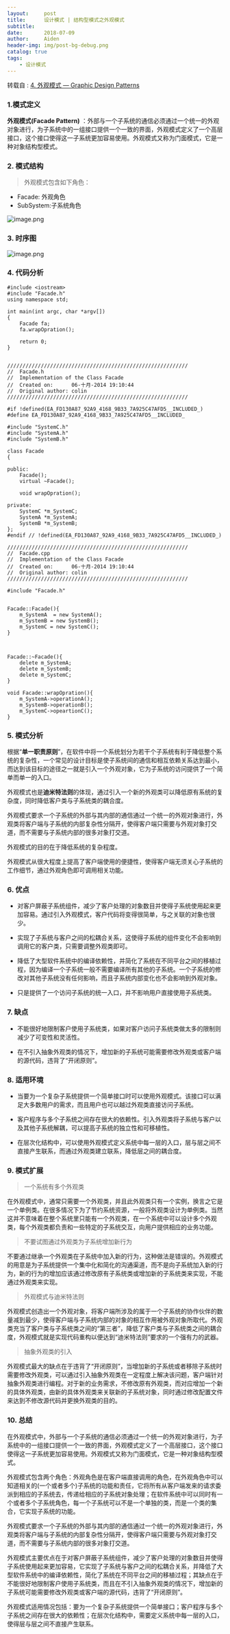 ```yaml
---
layout:     post
title:      设计模式 | 结构型模式之外观模式
subtitle:   
date:       2018-07-09
author:     Aiden
header-img: img/post-bg-debug.png
catalog: true 			
tags:								
    - 设计模式
---
```



转载自 : [4. 外观模式 — Graphic Design Patterns](http://design-patterns.readthedocs.io/zh_CN/latest/structural_patterns/facade.html)

### 1.模式定义

**外观模式(Facade Pattern)** ：外部与一个子系统的通信必须通过一个统一的外观对象进行，为子系统中的一组接口提供一个一致的界面，外观模式定义了一个高层接口，这个接口使得这一子系统更加容易使用。外观模式又称为门面模式，它是一种对象结构型模式。

### 2. 模式结构


> 外观模式包含如下角色：

- Facade: 外观角色
- SubSystem:子系统角色

![image.png](https://upload-images.jianshu.io/upload_images/10402860-c7220bea855cb00d.png?imageMogr2/auto-orient/strip%7CimageView2/2/w/1240)


### 3. 时序图

![image.png](https://upload-images.jianshu.io/upload_images/10402860-6c49773f020455c2.png?imageMogr2/auto-orient/strip%7CimageView2/2/w/1240)

### 4. 代码分析

```
#include <iostream>
#include "Facade.h"
using namespace std;

int main(int argc, char *argv[])
{
	Facade fa;
	fa.wrapOpration();

	return 0;
}
```

```

///////////////////////////////////////////////////////////
//  Facade.h
//  Implementation of the Class Facade
//  Created on:      06-十月-2014 19:10:44
//  Original author: colin
///////////////////////////////////////////////////////////

#if !defined(EA_FD130A87_92A9_4168_9B33_7A925C47AFD5__INCLUDED_)
#define EA_FD130A87_92A9_4168_9B33_7A925C47AFD5__INCLUDED_

#include "SystemC.h"
#include "SystemA.h"
#include "SystemB.h"

class Facade
{

public:
	Facade();
	virtual ~Facade();

	void wrapOpration();

private:
	SystemC *m_SystemC;
	SystemA *m_SystemA;
	SystemB *m_SystemB;
};
#endif // !defined(EA_FD130A87_92A9_4168_9B33_7A925C47AFD5__INCLUDED_)
```

```
///////////////////////////////////////////////////////////
//  Facade.cpp
//  Implementation of the Class Facade
//  Created on:      06-十月-2014 19:10:44
//  Original author: colin
///////////////////////////////////////////////////////////

#include "Facade.h"


Facade::Facade(){
	m_SystemA  = new SystemA();
	m_SystemB = new SystemB();
	m_SystemC = new SystemC();
}



Facade::~Facade(){
	delete m_SystemA;
	delete m_SystemB;
	delete m_SystemC;
}

void Facade::wrapOpration(){
	m_SystemA->operationA();
	m_SystemB->operationB();
	m_SystemC->opeartionC();
}
```

### 5. 模式分析

根据“**单一职责原则**”，在软件中将一个系统划分为若干个子系统有利于降低整个系统的复杂性，一个常见的设计目标是使子系统间的通信和相互依赖关系达到最小，而达到该目标的途径之一就是引入一个外观对象，它为子系统的访问提供了一个简单而单一的入口。

外观模式也是**迪米特法则**的体现，通过引入一个新的外观类可以降低原有系统的复杂度，同时降低客户类与子系统类的耦合度。

外观模式要求一个子系统的外部与其内部的通信通过一个统一的外观对象进行，外观类将客户端与子系统的内部复杂性分隔开，使得客户端只需要与外观对象打交道，而不需要与子系统内部的很多对象打交道。

外观模式的目的在于降低系统的复杂程度。

外观模式从很大程度上提高了客户端使用的便捷性，使得客户端无须关心子系统的工作细节，通过外观角色即可调用相关功能。

### 6. 优点

- 对客户屏蔽子系统组件，减少了客户处理的对象数目并使得子系统使用起来更加容易。通过引入外观模式，客户代码将变得很简单，与之关联的对象也很少。

- 实现了子系统与客户之间的松耦合关系，这使得子系统的组件变化不会影响到调用它的客户类，只需要调整外观类即可。

- 降低了大型软件系统中的编译依赖性，并简化了系统在不同平台之间的移植过程，因为编译一个子系统一般不需要编译所有其他的子系统。一个子系统的修改对其他子系统没有任何影响，而且子系统内部变化也不会影响到外观对象。

- 只是提供了一个访问子系统的统一入口，并不影响用户直接使用子系统类。

### 7. 缺点

- 不能很好地限制客户使用子系统类，如果对客户访问子系统类做太多的限制则减少了可变性和灵活性。

- 在不引入抽象外观类的情况下，增加新的子系统可能需要修改外观类或客户端的源代码，违背了“开闭原则”。

### 8. 适用环境

- 当要为一个复杂子系统提供一个简单接口时可以使用外观模式。该接口可以满足大多数用户的需求，而且用户也可以越过外观类直接访问子系统。

- 客户程序与多个子系统之间存在很大的依赖性。引入外观类将子系统与客户以及其他子系统解耦，可以提高子系统的独立性和可移植性。

- 在层次化结构中，可以使用外观模式定义系统中每一层的入口，层与层之间不直接产生联系，而通过外观类建立联系，降低层之间的耦合度。

### 9. 模式扩展

> 一个系统有多个外观类

在外观模式中，通常只需要一个外观类，并且此外观类只有一个实例，换言之它是一个单例类。在很多情况下为了节约系统资源，一般将外观类设计为单例类。当然这并不意味着在整个系统里只能有一个外观类，在一个系统中可以设计多个外观类，每个外观类都负责和一些特定的子系统交互，向用户提供相应的业务功能。

> 不要试图通过外观类为子系统增加新行为

不要通过继承一个外观类在子系统中加入新的行为，这种做法是错误的。外观模式的用意是为子系统提供一个集中化和简化的沟通渠道，而不是向子系统加入新的行为，新的行为的增加应该通过修改原有子系统类或增加新的子系统类来实现，不能通过外观类来实现。

> 外观模式与迪米特法则

外观模式创造出一个外观对象，将客户端所涉及的属于一个子系统的协作伙伴的数量减到最少，使得客户端与子系统内部的对象的相互作用被外观对象所取代。外观类充当了客户类与子系统类之间的“第三者”，降低了客户类与子系统类之间的耦合度，外观模式就是实现代码重构以便达到“迪米特法则”要求的一个强有力的武器。

> 抽象外观类的引入

外观模式最大的缺点在于违背了“开闭原则”，当增加新的子系统或者移除子系统时需要修改外观类，可以通过引入抽象外观类在一定程度上解决该问题，客户端针对抽象外观类进行编程。对于新的业务需求，不修改原有外观类，而对应增加一个新的具体外观类，由新的具体外观类来关联新的子系统对象，同时通过修改配置文件来达到不修改源代码并更换外观类的目的。


### 10. 总结

在外观模式中，外部与一个子系统的通信必须通过一个统一的外观对象进行，为子系统中的一组接口提供一个一致的界面，外观模式定义了一个高层接口，这个接口使得这一子系统更加容易使用。外观模式又称为门面模式，它是一种对象结构型模式。

外观模式包含两个角色：外观角色是在客户端直接调用的角色，在外观角色中可以知道相关的(一个或者多个)子系统的功能和责任，它将所有从客户端发来的请求委派到相应的子系统去，传递给相应的子系统对象处理；在软件系统中可以同时有一个或者多个子系统角色，每一个子系统可以不是一个单独的类，而是一个类的集合，它实现子系统的功能。

外观模式要求一个子系统的外部与其内部的通信通过一个统一的外观对象进行，外观类将客户端与子系统的内部复杂性分隔开，使得客户端只需要与外观对象打交道，而不需要与子系统内部的很多对象打交道。

外观模式主要优点在于对客户屏蔽子系统组件，减少了客户处理的对象数目并使得子系统使用起来更加容易，它实现了子系统与客户之间的松耦合关系，并降低了大型软件系统中的编译依赖性，简化了系统在不同平台之间的移植过程；其缺点在于不能很好地限制客户使用子系统类，而且在不引入抽象外观类的情况下，增加新的子系统可能需要修改外观类或客户端的源代码，违背了“开闭原则”。

外观模式适用情况包括：要为一个复杂子系统提供一个简单接口；客户程序与多个子系统之间存在很大的依赖性；在层次化结构中，需要定义系统中每一层的入口，使得层与层之间不直接产生联系。
